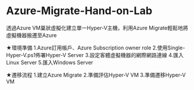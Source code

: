 # Azure-Migrate-Hand-on-Lab
 透過Azure VM巢狀虛擬化建立單一Hyper-V主機，利用Azure Migrate輕鬆地將虛擬機器搬遷至Azure

★環境準備
	1.Azure訂用帳戶、Azure Subscription owner role
	2.使用Single-Hyper-V.ps1佈署Hyper-V Server
	3.設定客體虛擬機器的網際網路連線
	4.匯入Linux Server
	5.匯入Windows Server

★遷移流程
	1.建立Azure Migrate
	2.準備評估Hyper-V VM
	3.準備遷移Hyper-V VM
